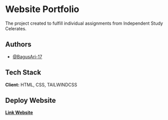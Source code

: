 
# Website Portfolio

The project created to fulfill individual assignments from Independent Study Celerates.


## Authors

- [@BagusAri-17](https://www.github.com/bagusari-17)


## Tech Stack

**Client:** HTML, CSS, TAILWINDCSS

## Deploy Website

[**Link Website**](https://bagusari-portfolio.vercel.app/)